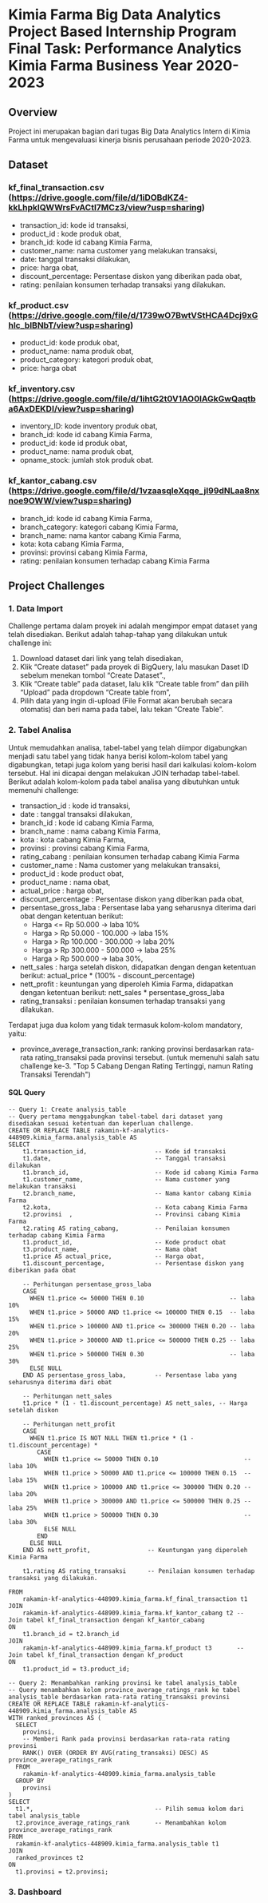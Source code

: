 # Kimia Farma Big Data Analytics Project Based Internship Program Final Task: Performance Analytics Kimia Farma Business Year 2020-2023

## Overview
Project ini merupakan bagian dari tugas Big Data Analytics Intern di Kimia Farma untuk mengevaluasi kinerja bisnis perusahaan periode 2020-2023.

## Dataset
### kf_final_transaction.csv (https://drive.google.com/file/d/1iDOBdKZ4-kkLhpklQWWrsFvACtI7MCz3/view?usp=sharing)
* transaction_id: kode id transaksi, 
* product_id : kode produk obat, 
* branch_id: kode id cabang Kimia Farma, 
* customer_name: nama customer yang melakukan transaksi, 
* date: tanggal transaksi dilakukan, 
* price: harga obat, 
* discount_percentage: Persentase diskon yang diberikan pada obat, 
* rating: penilaian konsumen terhadap transaksi yang dilakukan.
### kf_product.csv (https://drive.google.com/file/d/1739wO7BwtVStHCA4Dcj9xGhlc_blBNbT/view?usp=sharing)
* product_id: kode produk obat, 
* product_name: nama produk obat, 
* product_category: kategori produk obat, 
* price: harga obat
### kf_inventory.csv (https://drive.google.com/file/d/1ihtG2t0V1AO0IAGkGwQaqtba6AxDEKDI/view?usp=sharing)
* inventory_ID: kode inventory produk obat,
* branch_id: kode id cabang Kimia Farma,
* product_id: kode id produk obat,
* product_name: nama produk obat,
* opname_stock: jumlah stok produk obat.
### kf_kantor_cabang.csv (https://drive.google.com/file/d/1vzaasqIeXqqe_jI99dNLaa8nxnoe9OWW/view?usp=sharing)
* branch_id: kode id cabang Kimia Farma,
* branch_category: kategori cabang Kimia Farma,
* branch_name: nama kantor cabang Kimia Farma,
* kota: kota cabang Kimia Farma,
* provinsi: provinsi cabang Kimia Farma,
* rating: penilaian konsumen terhadap cabang Kimia Farma

## Project Challenges
### 1. Data Import
Challenge pertama dalam proyek ini adalah mengimpor empat dataset yang telah disediakan. Berikut adalah tahap-tahap yang dilakukan untuk challenge ini:
1. Download dataset dari link yang telah disediakan,
2. Klik “Create dataset” pada proyek di BigQuery, lalu masukan Daset ID sebelum menekan tombol “Create Dataset”.,
3. Klik “Create table” pada dataset, lalu klik “Create table from” dan pilih “Upload” pada dropdown “Create table from”,
4. Pilih data yang ingin di-upload (File Format akan berubah secara otomatis) dan beri nama pada tabel, lalu tekan “Create Table”.

### 2. Tabel Analisa
Untuk memudahkan analisa, tabel-tabel yang telah diimpor digabungkan menjadi satu tabel yang tidak hanya berisi kolom-kolom tabel yang digabungkan, tetapi juga kolom yang berisi hasil dari kalkulasi kolom-kolom tersebut. Hal ini dicapai dengan melakukan JOIN terhadap tabel-tabel.
Berikut adalah kolom-kolom pada tabel analisa yang dibutuhkan untuk memenuhi challenge:
* transaction_id : kode id transaksi, 
* date : tanggal transaksi dilakukan, 
* branch_id : kode id cabang Kimia Farma, 
* branch_name : nama cabang Kimia Farma, 
* kota : kota cabang Kimia Farma, 
* provinsi : provinsi cabang Kimia Farma,
* rating_cabang : penilaian konsumen terhadap cabang Kimia Farma
* customer_name : Nama customer yang melakukan transaksi,
* product_id : kode product obat,
* product_name : nama obat, 
* actual_price : harga obat, 
* discount_percentage : Persentase diskon yang diberikan pada obat, 
* persentase_gross_laba : Persentase laba yang seharusnya diterima dari obat dengan ketentuan berikut:
    - Harga <= Rp 50.000 -> laba 10%
    - Harga > Rp 50.000 - 100.000 -> laba 15%
    - Harga > Rp 100.000 - 300.000 -> laba 20%
    - Harga > Rp 300.000 - 500.000 -> laba 25%
    - Harga > Rp 500.000 -> laba 30%,
* nett_sales : harga setelah diskon, didapatkan dengan dengan ketentuan berikut: actual_price * (100% - discount_percentage)
* nett_profit : keuntungan yang diperoleh Kimia Farma, didapatkan dengan ketentuan berikut: nett_sales * persentase_gross_laba
* rating_transaksi : penilaian konsumen terhadap transaksi yang dilakukan.

Terdapat juga dua kolom yang tidak termasuk kolom-kolom mandatory, yaitu:
* province_average_transaction_rank: ranking provinsi berdasarkan rata-rata rating_transaksi pada provinsi tersebut. (untuk memenuhi salah satu challenge ke-3. "Top 5 Cabang Dengan Rating Tertinggi, namun Rating Transaksi Terendah")

#### SQL Query
```
-- Query 1: Create analysis_table
-- Query pertama menggabungkan tabel-tabel dari dataset yang disediakan sesuai ketentuan dan keperluan challenge.
CREATE OR REPLACE TABLE rakamin-kf-analytics-448909.kimia_farma.analysis_table AS
SELECT
    t1.transaction_id,                   -- Kode id transaksi
    t1.date,                             -- Tanggal transaksi dilakukan
    t1.branch_id,                        -- Kode id cabang Kimia Farma
    t1.customer_name,                    -- Nama customer yang melakukan transaksi
    t2.branch_name,                      -- Nama kantor cabang Kimia Farma
    t2.kota,                             -- Kota cabang Kimia Farma
    t2.provinsi  ,                       -- Provinsi cabang Kimia Farma
    t2.rating AS rating_cabang,          -- Penilaian konsumen terhadap cabang Kimia Farma
    t1.product_id,                       -- Kode product obat
    t3.product_name,                     -- Nama obat
    t1.price AS actual_price,            -- Harga obat,
    t1.discount_percentage,              -- Persentase diskon yang diberikan pada obat
    
    -- Perhitungan persentase_gross_laba
    CASE
      WHEN t1.price <= 50000 THEN 0.10                        -- laba 10%
      WHEN t1.price > 50000 AND t1.price <= 100000 THEN 0.15  -- laba 15%
      WHEN t1.price > 100000 AND t1.price <= 300000 THEN 0.20 -- laba 20%
      WHEN t1.price > 300000 AND t1.price <= 500000 THEN 0.25 -- laba 25%
      WHEN t1.price > 500000 THEN 0.30                        -- laba 30%
      ELSE NULL
    END AS persentase_gross_laba,        -- Persentase laba yang seharusnya diterima dari obat
    
    -- Perhitungan nett_sales
    t1.price * (1 - t1.discount_percentage) AS nett_sales, -- Harga setelah diskon
    
    -- Perhitungan nett_profit
    CASE
      WHEN t1.price IS NOT NULL THEN t1.price * (1 - t1.discount_percentage) *
        CASE
          WHEN t1.price <= 50000 THEN 0.10                        -- laba 10%
          WHEN t1.price > 50000 AND t1.price <= 100000 THEN 0.15  -- laba 15%
          WHEN t1.price > 100000 AND t1.price <= 300000 THEN 0.20 -- laba 20%
          WHEN t1.price > 300000 AND t1.price <= 500000 THEN 0.25 -- laba 25%
          WHEN t1.price > 500000 THEN 0.30                        -- laba 30%
          ELSE NULL
        END
      ELSE NULL
    END AS nett_profit,                -- Keuntungan yang diperoleh Kimia Farma
    
    t1.rating AS rating_transaksi      -- Penilaian konsumen terhadap transaksi yang dilakukan.

FROM
    rakamin-kf-analytics-448909.kimia_farma.kf_final_transaction t1
JOIN
    rakamin-kf-analytics-448909.kimia_farma.kf_kantor_cabang t2 -- Join tabel kf_final_transaction dengan kf_kantor_cabang
ON
    t1.branch_id = t2.branch_id
JOIN
    rakamin-kf-analytics-448909.kimia_farma.kf_product t3       -- Join tabel kf_final_transaction dengan kf_product
ON
    t1.product_id = t3.product_id;

-- Query 2: Menambahkan ranking provinsi ke tabel analysis_table
-- Query menambahkan kolom province_average_ratings_rank ke tabel analysis_table berdasarkan rata-rata rating_transaksi provinsi
CREATE OR REPLACE TABLE rakamin-kf-analytics-448909.kimia_farma.analysis_table AS
WITH ranked_provinces AS (
  SELECT
    provinsi,
    -- Memberi Rank pada provinsi berdasarkan rata-rata rating provinsi
    RANK() OVER (ORDER BY AVG(rating_transaksi) DESC) AS province_average_ratings_rank
  FROM 
    rakamin-kf-analytics-448909.kimia_farma.analysis_table
  GROUP BY 
    provinsi
)
SELECT 
  t1.*,                                  -- Pilih semua kolom dari tabel analysis_table
  t2.province_average_ratings_rank       -- Menambahkan kolom province_average_ratings_rank
FROM 
  rakamin-kf-analytics-448909.kimia_farma.analysis_table t1
JOIN 
  ranked_provinces t2
ON 
  t1.provinsi = t2.provinsi;
```

### 3. Dashboard
